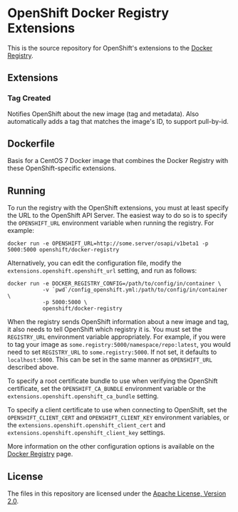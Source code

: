 OpenShift Docker Registry Extensions
====================================

This is the source repository for OpenShift's extensions to the [Docker Registry](https://github.com/docker/docker-registry).

Extensions
----------

### Tag Created
Notifies OpenShift about the new image (tag and metadata). Also automatically adds a tag that matches the image's ID, to support pull-by-id.


Dockerfile
----------
Basis for a CentOS 7 Docker image that combines the Docker Registry with these OpenShift-specific extensions.


Running
-------
To run the registry with the OpenShift extensions, you must at least specify the URL to the OpenShift API Server. The easiest way to do so is to specify the `OPENSHIFT_URL` environment variable when running the registry. For example:

    docker run -e OPENSHIFT_URL=http://some.server/osapi/v1beta1 -p 5000:5000 openshift/docker-registry

Alternatively, you can edit the configuration file, modify the `extensions.openshift.openshift_url` setting, and run as follows:

    docker run -e DOCKER_REGISTRY_CONFIG=/path/to/config/in/container \
               -v `pwd`/config_openshift.yml:/path/to/config/in/container \
               -p 5000:5000 \
               openshift/docker-registry

When the registry sends OpenShift information about a new image and tag, it also needs to tell OpenShift which registry it is. You must set the `REGISTRY_URL` environment variable appropriately. For example, if you were to tag your image as `some.registry:5000/namespace/repo:latest`, you would need to set `REGISTRY_URL` to `some.registry:5000`. If not set, it defaults to `localhost:5000`. This can be set in the same manner as `OPENSHIFT_URL` described above.

To specify a root certificate bundle to use when verifying the OpenShift certificate, set the `OPENSHIFT_CA_BUNDLE` environment variable or the `extensions.openshift.openshift_ca_bundle` setting.

To specify a client certificate to use when connecting to OpenShift, set the `OPENSHIFT_CLIENT_CERT` and `OPENSHIFT_CLIENT_KEY` environment variables, or the `extensions.openshift.openshift_client_cert` and `extensions.openshift.openshift_client_key` settings.

More information on the other configuration options is available on the [Docker Registry](https://github.com/docker/docker-registry) page.

License
-------
The files in this repository are licensed under the [Apache License, Version 2.0](http://www.apache.org/licenses/).
